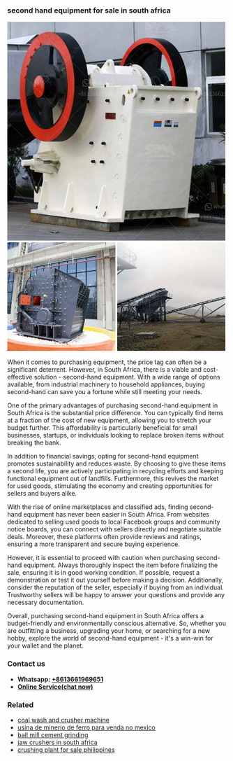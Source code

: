 <h3>second hand equipment for sale in south africa</h3><img src='1706773634.jpg' alt=''><p>When it comes to purchasing equipment, the price tag can often be a significant deterrent. However, in South Africa, there is a viable and cost-effective solution - second-hand equipment. With a wide range of options available, from industrial machinery to household appliances, buying second-hand can save you a fortune while still meeting your needs.</p><p>One of the primary advantages of purchasing second-hand equipment in South Africa is the substantial price difference. You can typically find items at a fraction of the cost of new equipment, allowing you to stretch your budget further. This affordability is particularly beneficial for small businesses, startups, or individuals looking to replace broken items without breaking the bank.</p><p>In addition to financial savings, opting for second-hand equipment promotes sustainability and reduces waste. By choosing to give these items a second life, you are actively participating in recycling efforts and keeping functional equipment out of landfills. Furthermore, this revives the market for used goods, stimulating the economy and creating opportunities for sellers and buyers alike.</p><p>With the rise of online marketplaces and classified ads, finding second-hand equipment has never been easier in South Africa. From websites dedicated to selling used goods to local Facebook groups and community notice boards, you can connect with sellers directly and negotiate suitable deals. Moreover, these platforms often provide reviews and ratings, ensuring a more transparent and secure buying experience.</p><p>However, it is essential to proceed with caution when purchasing second-hand equipment. Always thoroughly inspect the item before finalizing the sale, ensuring it is in good working condition. If possible, request a demonstration or test it out yourself before making a decision. Additionally, consider the reputation of the seller, especially if buying from an individual. Trustworthy sellers will be happy to answer your questions and provide any necessary documentation.</p><p>Overall, purchasing second-hand equipment in South Africa offers a budget-friendly and environmentally conscious alternative. So, whether you are outfitting a business, upgrading your home, or searching for a new hobby, explore the world of second-hand equipment - it's a win-win for your wallet and the planet.</p><h3>Contact us</h3><ul><li><strong>Whatsapp:&nbsp;<a href="https://wa.me/8613661969651">+8613661969651</a></strong></li><li><a href="https://swt.shibang-china.com/?git&amp;zhl&amp;second hand equipment for sale in south africa"><strong>Online Service(chat now)</strong></a></li></ul><h3>Related</h3><ul><li><a href='coal wash and crusher machine.md'>coal wash and crusher machine</a></li><li><a href='usina de minerio de ferro para venda no mexico.md'>usina de minerio de ferro para venda no mexico</a></li><li><a href='ball mill cement grinding.md'>ball mill cement grinding</a></li><li><a href='jaw crushers in south africa.md'>jaw crushers in south africa</a></li><li><a href='crushing plant for sale philippines.md'>crushing plant for sale philippines</a></li></ul>